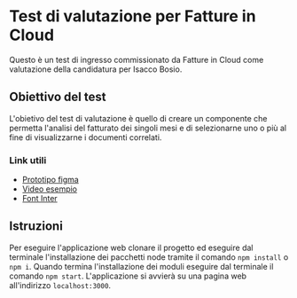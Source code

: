 # Test di valutazione per Fatture in Cloud
Questo è un test di ingresso commissionato da Fatture in Cloud come valutazione della candidatura per Isacco Bosio.

## Obiettivo del test
L'obietivo del test di valutazione è quello di creare un componente che permetta l'analisi del fatturato dei singoli mesi e di selezionarne uno o più al fine di visualizzarne i documenti correlati.

### Link utili
- [Prototipo figma](https://www.figma.com/file/QYuo2S739UAYpQsg3O2BKI/Tab?node-id=1%3A2)
- [Video esempio](http://staccah.fattureincloud.it/testfrontend/demo.mov)
- [Font Inter](https://fonts.google.com/specimen/Inter)


## Istruzioni
Per eseguire l'applicazione web clonare il progetto ed eseguire dal terminale l'installazione dei pacchetti node tramite il comando `npm install` o `npm i`. 
Quando termina l'installazione dei moduli eseguire dal terminale il comando `npm start`.
L'applicazione si avvierà su una pagina web all'indirizzo `localhost:3000`. 
